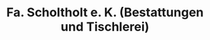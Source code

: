 ---
title: "Fa. Scholtholt e. K. (Bestattungen und Tischlerei)"
url: /borken/fa-scholtholt-e-k-bestattungen-und-tischlerei/
shop: Möbel
---